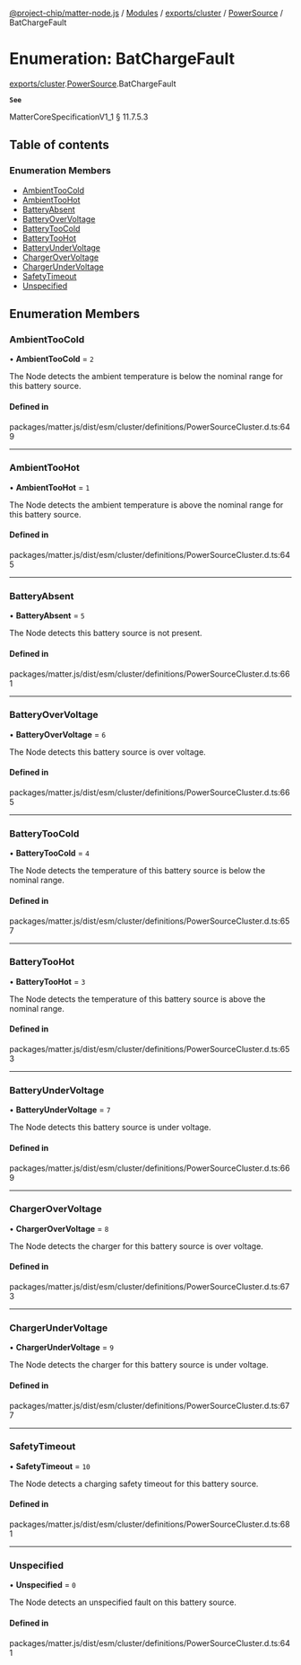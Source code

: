 [@project-chip/matter-node.js](../README.md) / [Modules](../modules.md) / [exports/cluster](../modules/exports_cluster.md) / [PowerSource](../modules/exports_cluster.PowerSource.md) / BatChargeFault

# Enumeration: BatChargeFault

[exports/cluster](../modules/exports_cluster.md).[PowerSource](../modules/exports_cluster.PowerSource.md).BatChargeFault

**`See`**

MatterCoreSpecificationV1_1 § 11.7.5.3

## Table of contents

### Enumeration Members

- [AmbientTooCold](exports_cluster.PowerSource.BatChargeFault.md#ambienttoocold)
- [AmbientTooHot](exports_cluster.PowerSource.BatChargeFault.md#ambienttoohot)
- [BatteryAbsent](exports_cluster.PowerSource.BatChargeFault.md#batteryabsent)
- [BatteryOverVoltage](exports_cluster.PowerSource.BatChargeFault.md#batteryovervoltage)
- [BatteryTooCold](exports_cluster.PowerSource.BatChargeFault.md#batterytoocold)
- [BatteryTooHot](exports_cluster.PowerSource.BatChargeFault.md#batterytoohot)
- [BatteryUnderVoltage](exports_cluster.PowerSource.BatChargeFault.md#batteryundervoltage)
- [ChargerOverVoltage](exports_cluster.PowerSource.BatChargeFault.md#chargerovervoltage)
- [ChargerUnderVoltage](exports_cluster.PowerSource.BatChargeFault.md#chargerundervoltage)
- [SafetyTimeout](exports_cluster.PowerSource.BatChargeFault.md#safetytimeout)
- [Unspecified](exports_cluster.PowerSource.BatChargeFault.md#unspecified)

## Enumeration Members

### AmbientTooCold

• **AmbientTooCold** = ``2``

The Node detects the ambient temperature is below the nominal range for this battery source.

#### Defined in

packages/matter.js/dist/esm/cluster/definitions/PowerSourceCluster.d.ts:649

___

### AmbientTooHot

• **AmbientTooHot** = ``1``

The Node detects the ambient temperature is above the nominal range for this battery source.

#### Defined in

packages/matter.js/dist/esm/cluster/definitions/PowerSourceCluster.d.ts:645

___

### BatteryAbsent

• **BatteryAbsent** = ``5``

The Node detects this battery source is not present.

#### Defined in

packages/matter.js/dist/esm/cluster/definitions/PowerSourceCluster.d.ts:661

___

### BatteryOverVoltage

• **BatteryOverVoltage** = ``6``

The Node detects this battery source is over voltage.

#### Defined in

packages/matter.js/dist/esm/cluster/definitions/PowerSourceCluster.d.ts:665

___

### BatteryTooCold

• **BatteryTooCold** = ``4``

The Node detects the temperature of this battery source is below the nominal range.

#### Defined in

packages/matter.js/dist/esm/cluster/definitions/PowerSourceCluster.d.ts:657

___

### BatteryTooHot

• **BatteryTooHot** = ``3``

The Node detects the temperature of this battery source is above the nominal range.

#### Defined in

packages/matter.js/dist/esm/cluster/definitions/PowerSourceCluster.d.ts:653

___

### BatteryUnderVoltage

• **BatteryUnderVoltage** = ``7``

The Node detects this battery source is under voltage.

#### Defined in

packages/matter.js/dist/esm/cluster/definitions/PowerSourceCluster.d.ts:669

___

### ChargerOverVoltage

• **ChargerOverVoltage** = ``8``

The Node detects the charger for this battery source is over voltage.

#### Defined in

packages/matter.js/dist/esm/cluster/definitions/PowerSourceCluster.d.ts:673

___

### ChargerUnderVoltage

• **ChargerUnderVoltage** = ``9``

The Node detects the charger for this battery source is under voltage.

#### Defined in

packages/matter.js/dist/esm/cluster/definitions/PowerSourceCluster.d.ts:677

___

### SafetyTimeout

• **SafetyTimeout** = ``10``

The Node detects a charging safety timeout for this battery source.

#### Defined in

packages/matter.js/dist/esm/cluster/definitions/PowerSourceCluster.d.ts:681

___

### Unspecified

• **Unspecified** = ``0``

The Node detects an unspecified fault on this battery source.

#### Defined in

packages/matter.js/dist/esm/cluster/definitions/PowerSourceCluster.d.ts:641
